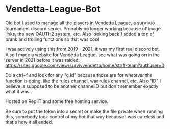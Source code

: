 # Vendetta-League-Bot
Old bot I used to manage all the players in Vendetta League, a surviv.io tournament discord server. Probably no longer working because of image links, the new OAUTH2 system, etc. Also looking back I added a ton of prank and trolling functions so that was cool

I was actively using this from 2019 - 2021, it was my first real discord bot. Also I made a website for Vendetta League, see what was going on in the server in 2021 before it was raided: https://sites.google.com/view/survivvendetta/home/staff-team?authuser=0

Do a ctrl+f and look for any "c.id" because those are for whatever the function is doing, like the rules channel, war rules channel, etc. Also "ID" I believe is supposed to be another channelID but don't remember exactly what it was.

Hosted on ReplIT and some free hosting service. 

Be sure to put the token into a secret or make the file private when running this, somebody took control of my bot that way because I was careless and that's how it all ended. 
